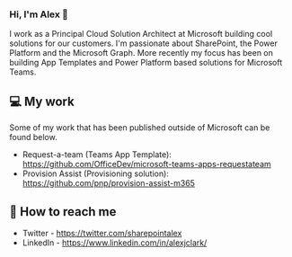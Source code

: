 ### Hi, I'm Alex 👋
<!--
**alexc-MSFT/alexc-MSFT** is a ✨ _special_ ✨ repository because its `README.md` (this file) appears on your GitHub profile.



- 🔭 I’m currently working on ...
- 🌱 I’m currently learning ...
- 👯 I’m looking to collaborate on ...
- 🤔 I’m looking for help with ...
- 💬 Ask me about ...
- 📫 How to reach me: ...
- 😄 Pronouns: ...
- ⚡ Fun fact: ...
-->

I work as a Principal Cloud Solution Architect at Microsoft building cool solutions for our customers. I'm passionate about SharePoint, the Power Platform and the Microsoft Graph. More recently my focus has been on building App Templates and Power Platform based solutions for Microsoft Teams.

## 💻 My work
Some of my work that has been published outside of Microsoft can be found below.
* Request-a-team (Teams App Template): https://github.com/OfficeDev/microsoft-teams-apps-requestateam
* Provision Assist (Provisioning solution): https://github.com/pnp/provision-assist-m365

## 📧 How to reach me
* Twitter - https://twitter.com/sharepointalex
* LinkedIn - https://www.linkedin.com/in/alexjclark/
